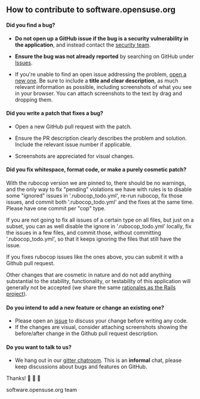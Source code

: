 ## How to contribute to software.opensuse.org

#### **Did you find a bug?**

* **Do not open up a GitHub issue if the bug is a security vulnerability
  in the application**, and instead contact the [security team](mailto:security-team@suse.de).

* **Ensure the bug was not already reported** by searching on GitHub under [Issues](https://github.com/openSUSE/software-o-o/issues).

* If you're unable to find an open issue addressing the problem, [open a new one](https://github.com/openSUSE/software-o-o/issues/new). Be sure to include a **title and clear description**, as much relevant information as possible, including screenshots of what you see in your browser. You can attach screenshots to the text by drag and dropping them.

#### **Did you write a patch that fixes a bug?**

* Open a new GitHub pull request with the patch.

* Ensure the PR description clearly describes the problem and solution. Include the relevant issue number if applicable.
* Screenshots are appreciated for visual changes.

#### **Did you fix whitespace, format code, or make a purely cosmetic patch?**

With the rubocop version we are pinned to, there should be no warnings, and the only way to fix "pending" violations we have with rules is to disable some "ignored" issues in '.rubocop_todo.yml', re-run rubocop, fix those issues, and commit both '.rubocop_todo.yml' and the fixes at the same time. Please have one commit per "cop" type.

If you are not going to fix all issues of a certain type on all files, but just on a subset, you can as well disable the ignore in '.rubocop_todo.yml' locally, fix the issues in a few files, and commit those, without committing '.rubocop_todo.yml', so that it keeps ignoring the files that still have the issue.

If you fixes rubocop issues like the ones above, you can submit it with a Github pull request.

Other changes that are cosmetic in nature and do not add anything substantial to the stability, functionality, or testability of this application will generally not be accepted (we share the same [rationales as the Rails project](https://github.com/rails/rails/pull/13771#issuecomment-32746700)).

#### **Do you intend to add a new feature or change an existing one?**

* Please open an [issue](https://github.com/openSUSE/software-o-o/issues/new) to discuss your change before writing any code.
* If the changes are visual, consider attaching screenshots showing the before/after change in the Github pull request description.

#### **Do you want to talk to us?**

* We hang out in our [gitter chatroom](https://gitter.im/openSUSE/software-o-o). This is an **informal** chat, please
  keep discussions about bugs and features on GitHub.

Thanks! :green_heart: :green_heart: :green_heart:

software.opensuse.org team
